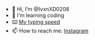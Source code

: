 - 👋 Hi, I’m @IvxnXD0208
- 👀 I'm learning coding
- ⌨️ [My typing speed](https://monkeytype.com/profile/IvxnXD)
- 📫 How to reach me: [Instagram](https://www.instagram.com/ivxnxd0208)

<!---
IvxnXD0208/IvxnXD0208 is a ✨ special ✨ repository because its `README.md` (this file) appears on your GitHub profile.
You can click the Preview link to take a look at your changes.
--->
